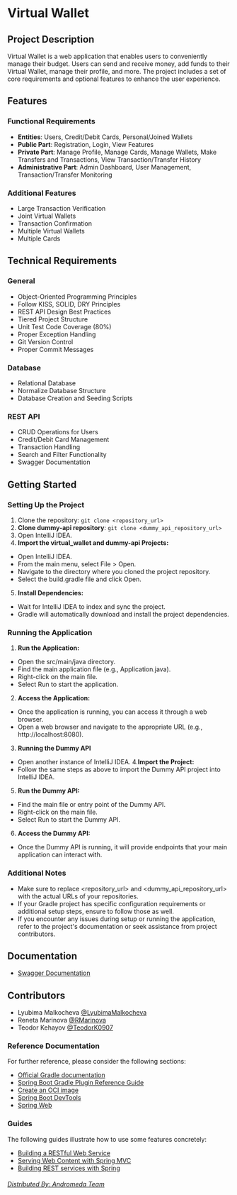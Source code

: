 # Virtual Wallet

## Project Description

Virtual Wallet is a web application that enables users to conveniently manage their budget. Users can send and receive money, add funds to their Virtual Wallet, manage their profile, and more. The project includes a set of core requirements and optional features to enhance the user experience.

## Features

### Functional Requirements

- **Entities**: Users, Credit/Debit Cards, Personal/Joined Wallets
- **Public Part**: Registration, Login, View Features
- **Private Part**: Manage Profile, Manage Cards, Manage Wallets, Make Transfers and Transactions, View Transaction/Transfer History
- **Administrative Part**: Admin Dashboard, User Management, Transaction/Transfer Monitoring

### Additional Features


- Large Transaction Verification
- Joint Virtual Wallets
- Transaction Confirmation
- Multiple Virtual Wallets
- Multiple Cards

## Technical Requirements

### General

- Object-Oriented Programming Principles
- Follow KISS, SOLID, DRY Principles
- REST API Design Best Practices
- Tiered Project Structure
- Unit Test Code Coverage (80%)
- Proper Exception Handling
- Git Version Control
- Proper Commit Messages

### Database

- Relational Database
- Normalize Database Structure
- Database Creation and Seeding Scripts

### REST API

- CRUD Operations for Users
- Credit/Debit Card Management
- Transaction Handling
- Search and Filter Functionality
- Swagger Documentation

## Getting Started
### Setting Up the Project
1. Clone the repository: `git clone <repository_url>`
2. **Clone dummy-api repository**: `git clone <dummy_api_repository_url>`
3. Open IntelliJ IDEA. 
4. **Import the virtual_wallet and dummy-api Projects:**
- Open IntelliJ IDEA.
- From the main menu, select File > Open.
- Navigate to the directory where you cloned the project repository.
- Select the build.gradle file and click Open.
5. **Install Dependencies:**
- Wait for IntelliJ IDEA to index and sync the project.
- Gradle will automatically download and install the project dependencies.

### Running the Application
1. **Run the Application:**
- Open the src/main/java directory.
- Find the main application file (e.g., Application.java).
- Right-click on the main file.
- Select Run <MainClassName> to start the application.
2. **Access the Application:**
- Once the application is running, you can access it through a web browser.
- Open a web browser and navigate to the appropriate URL (e.g., http://localhost:8080).

3. **Running the Dummy API**
- Open another instance of IntelliJ IDEA.
4.**Import the Project:**
- Follow the same steps as above to import the Dummy API project into IntelliJ IDEA. 
5. **Run the Dummy API:**
- Find the main file or entry point of the Dummy API.
- Right-click on the main file.
- Select Run <MainClassName> to start the Dummy API.

6. **Access the Dummy API:**
- Once the Dummy API is running, it will provide endpoints that your main application can interact with.

### Additional Notes
- Make sure to replace <repository_url> and <dummy_api_repository_url> with the actual URLs of your repositories.
- If your Gradle project has specific configuration requirements or additional setup steps, ensure to follow those as well.
- If you encounter any issues during setup or running the application, refer to the project's documentation or seek assistance from project contributors.


## Documentation

- [Swagger Documentation](http://localhost:8080/swagger-ui/index.html#/)

## Contributors

- Lyubima Malkocheva [@LyubimaMalkocheva](https://github.com/LyubimaMalkocheva)
- Reneta Marinova [@RMarinova](https://github.com/RMarinova)
- Teodor Kehayov [@TeodorK0907](https://github.com/TeodorK0907)

### Reference Documentation

For further reference, please consider the following sections:

* [Official Gradle documentation](https://docs.gradle.org)
* [Spring Boot Gradle Plugin Reference Guide](https://docs.spring.io/spring-boot/docs/3.2.2/gradle-plugin/reference/html/)
* [Create an OCI image](https://docs.spring.io/spring-boot/docs/3.2.2/gradle-plugin/reference/html/#build-image)
* [Spring Boot DevTools](https://docs.spring.io/spring-boot/docs/3.2.2/reference/htmlsingle/index.html#using.devtools)
* [Spring Web](https://docs.spring.io/spring-boot/docs/3.2.2/reference/htmlsingle/index.html#web)

### Guides

The following guides illustrate how to use some features concretely:

* [Building a RESTful Web Service](https://spring.io/guides/gs/rest-service/)
* [Serving Web Content with Spring MVC](https://spring.io/guides/gs/serving-web-content/)
* [Building REST services with Spring](https://spring.io/guides/tutorials/rest/)


###### [Distributed By: Andromeda Team](https://github.com/Andromeda-LRT)
